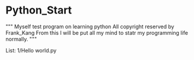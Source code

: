 # Python_Start

"""
Myself test program on learning python
All copyright reserved by Frank_Kang
From this I will be put all my mind to statr my programming life normally.
"""

List:
1/Hello world.py

